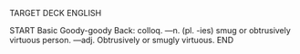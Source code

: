 TARGET DECK
ENGLISH

START
Basic
Goody-goody
Back: colloq. —n. (pl. -ies) smug or obtrusively virtuous person. —adj. Obtrusively or smugly virtuous.
END
